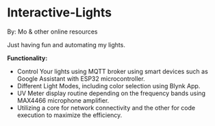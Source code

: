# Interactive-Lights

By: Mo & other online resources

Just having fun and automating my lights.

**Functionality:**
- Control Your lights using MQTT broker using smart devices such as Google Assistant with ESP32 microcontroller.
- Different Light Modes, including color selection using Blynk App.
- UV Meter display routine depending on the frequency bands using MAX4466 microphone amplifier.
- Utilizing a core for network connectivity and the other for code execution to maximize the efficiency.
